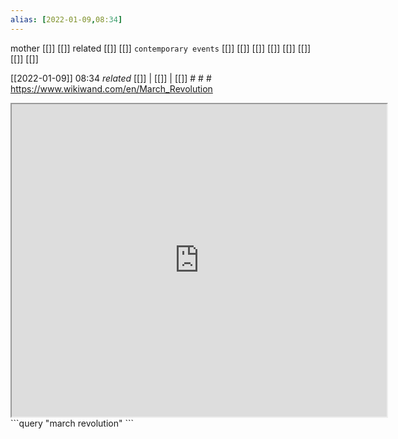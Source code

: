 ```yaml
---
alias: [2022-01-09,08:34]
---
```

 mother [[]] [[]]
 related [[]] [[]]
 `contemporary events` [[]] [[]] [[]] [[]] [[]] [[]] [[]] [[]]

[[2022-01-09]] 08:34 _related_ [[]] | [[]] | [[]] # # #
https://www.wikiwand.com/en/March_Revolution
<iframe src="https://www.wikiwand.com/en/March_Revolution" width="600" height="500" ></iframe>
```query
"march revolution"
```
